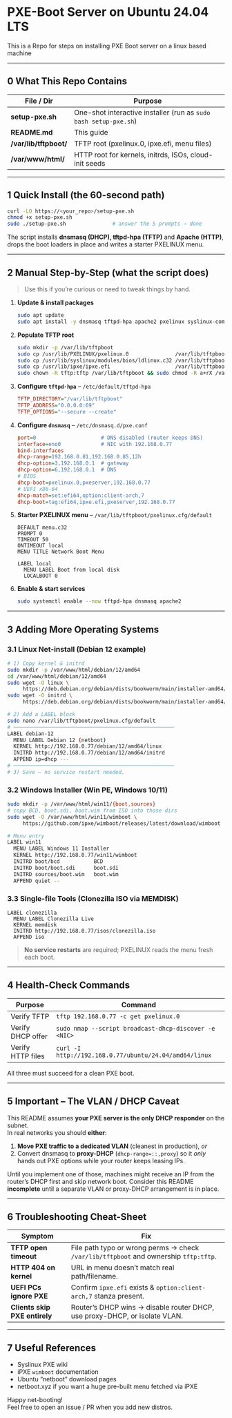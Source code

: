 # PXE-Boot Server on Ubuntu 24.04 LTS  
This is a Repo for steps on installing PXE Boot server on a linux based machine

---

## 0  What This Repo Contains
| File / Dir               | Purpose |
|--------------------------|---------|
| **setup-pxe.sh**         | One-shot interactive installer (run as `sudo bash setup-pxe.sh`) |
| **README.md**            | This guide |
| **/var/lib/tftpboot/**   | TFTP root (pxelinux.0, ipxe.efi, menu files) |
| **/var/www/html/**       | HTTP root for kernels, initrds, ISOs, cloud-init seeds |

---

## 1  Quick Install (the 60-second path)
```bash
curl -LO https://<your_repo>/setup-pxe.sh
chmod +x setup-pxe.sh
sudo ./setup-pxe.sh               # answer the 5 prompts → done
```
The script installs **dnsmasq (DHCP), tftpd-hpa (TFTP)** and **Apache (HTTP)**, drops the boot loaders in place and writes a starter PXELINUX menu.

---

## 2  Manual Step-by-Step (what the script does)
> Use this if you’re curious or need to tweak things by hand.

1. **Update & install packages**  
   ```bash
   sudo apt update
   sudo apt install -y dnsmasq tftpd-hpa apache2 pxelinux syslinux-common ipxe
   ```

2. **Populate TFTP root**  
   ```bash
   sudo mkdir -p /var/lib/tftpboot
   sudo cp /usr/lib/PXELINUX/pxelinux.0               /var/lib/tftpboot/
   sudo cp /usr/lib/syslinux/modules/bios/ldlinux.c32 /var/lib/tftpboot/
   sudo cp /usr/lib/ipxe/ipxe.efi                     /var/lib/tftpboot/
   sudo chown -R tftp:tftp /var/lib/tftpboot && sudo chmod -R a+rX /var/lib/tftpboot
   ```

3. **Configure `tftpd-hpa`** – `/etc/default/tftpd-hpa`
   ```ini
   TFTP_DIRECTORY="/var/lib/tftpboot"
   TFTP_ADDRESS="0.0.0.0:69"
   TFTP_OPTIONS="--secure --create"
   ```

4. **Configure `dnsmasq`** – `/etc/dnsmasq.d/pxe.conf`
   ```ini
   port=0                     # DNS disabled (router keeps DNS)
   interface=eno0             # NIC with 192.168.0.77
   bind-interfaces
   dhcp-range=192.168.0.81,192.168.0.85,12h
   dhcp-option=3,192.168.0.1  # gateway
   dhcp-option=6,192.168.0.1  # DNS
   # BIOS
   dhcp-boot=pxelinux.0,pxeserver,192.168.0.77
   # UEFI x86-64
   dhcp-match=set:efi64,option:client-arch,7
   dhcp-boot=tag:efi64,ipxe.efi,pxeserver,192.168.0.77
   ```

5. **Starter PXELINUX menu** – `/var/lib/tftpboot/pxelinux.cfg/default`
   ```text
   DEFAULT menu.c32
   PROMPT 0
   TIMEOUT 50
   ONTIMEOUT local
   MENU TITLE Network Boot Menu

   LABEL local
     MENU LABEL Boot from local disk
     LOCALBOOT 0
   ```

6. **Enable & start services**
   ```bash
   sudo systemctl enable --now tftpd-hpa dnsmasq apache2
   ```

---

## 3  Adding More Operating Systems

### 3.1  Linux Net-install (Debian 12 example)
```bash
# 1) Copy kernel & initrd
sudo mkdir -p /var/www/html/debian/12/amd64
cd /var/www/html/debian/12/amd64
sudo wget -O linux \
     https://deb.debian.org/debian/dists/bookworm/main/installer-amd64/current/images/netboot/debian-installer/amd64/linux
sudo wget -O initrd \
     https://deb.debian.org/debian/dists/bookworm/main/installer-amd64/current/images/netboot/debian-installer/amd64/initrd.gz

# 2) Add a LABEL block
sudo nano /var/lib/tftpboot/pxelinux.cfg/default
# ────────────────────────────────────────────────────
LABEL debian-12
  MENU LABEL Debian 12 (netboot)
  KERNEL http://192.168.0.77/debian/12/amd64/linux
  INITRD http://192.168.0.77/debian/12/amd64/initrd
  APPEND ip=dhcp ---
# ────────────────────────────────────────────────────
# 3) Save – no service restart needed.
```

### 3.2  Windows Installer (Win PE, Windows 10/11)
```bash
sudo mkdir -p /var/www/html/win11/{boot,sources}
# copy BCD, boot.sdi, boot.wim from ISO into those dirs
sudo wget -O /var/www/html/win11/wimboot \
     https://github.com/ipxe/wimboot/releases/latest/download/wimboot

# Menu entry
LABEL win11
  MENU LABEL Windows 11 Installer
  KERNEL http://192.168.0.77/win11/wimboot
  INITRD boot/bcd           BCD
  INITRD boot/boot.sdi      boot.sdi
  INITRD sources/boot.wim   boot.wim
  APPEND quiet --
```

### 3.3  Single-file Tools (Clonezilla ISO via MEMDISK)
```text
LABEL clonezilla
  MENU LABEL Clonezilla Live
  KERNEL memdisk
  INITRD http://192.168.0.77/isos/clonezilla.iso
  APPEND iso
```

> **No service restarts** are required; PXELINUX reads the menu fresh each boot.

---

## 4  Health-Check Commands

| Purpose | Command |
|---------|---------|
| Verify TFTP | `tftp 192.168.0.77 -c get pxelinux.0` |
| Verify DHCP offer | `sudo nmap --script broadcast-dhcp-discover -e <NIC>` |
| Verify HTTP files | `curl -I http://192.168.0.77/ubuntu/24.04/amd64/linux` |

All three must succeed for a clean PXE boot.

---

## 5  Important – The **VLAN / DHCP** Caveat
This README assumes **your PXE server is the only DHCP responder** on the subnet.  
In real networks you should **either**:

1. **Move PXE traffic to a dedicated VLAN** (cleanest in production), *or*  
2. Convert dnsmasq to **proxy-DHCP** (`dhcp-range=::,proxy`) so it *only* hands out PXE options while your router keeps leasing IPs.

Until you implement one of those, machines might receive an IP from the router’s DHCP first and skip network boot. Consider this README **incomplete** until a separate VLAN or proxy-DHCP arrangement is in place.

---

## 6  Troubleshooting Cheat-Sheet

| Symptom | Fix |
|---------|-----|
| **TFTP open timeout** | File path typo or wrong perms → check `/var/lib/tftpboot` and ownership `tftp:tftp`. |
| **HTTP 404 on kernel** | URL in menu doesn’t match real path/filename. |
| **UEFI PCs ignore PXE** | Confirm `ipxe.efi` exists & `option:client-arch,7` stanza present. |
| **Clients skip PXE entirely** | Router’s DHCP wins → disable router DHCP, use proxy-DHCP, or isolate VLAN. |

---

## 7  Useful References
* Syslinux PXE wiki  
* iPXE `wimboot` documentation  
* Ubuntu “netboot” download pages  
* netboot.xyz if you want a huge pre-built menu fetched via iPXE

Happy net-booting!  
Feel free to open an issue / PR when you add new distros.

